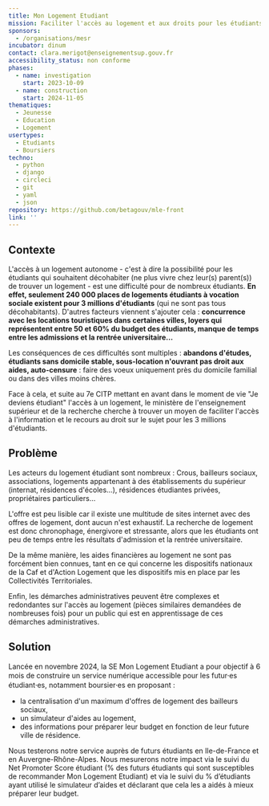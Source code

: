 ```yaml
---
title: Mon Logement Etudiant
mission: Faciliter l'accès au logement et aux droits pour les étudiants
sponsors:
  - /organisations/mesr
incubator: dinum
contact: clara.merigot@enseignementsup.gouv.fr
accessibility_status: non conforme
phases:
  - name: investigation
    start: 2023-10-09
  - name: construction
    start: 2024-11-05
thematiques:
  - Jeunesse
  - Education
  - Logement
usertypes:
  - Etudiants
  - Boursiers
techno:
  - python
  - django
  - circleci
  - git
  - yaml
  - json
repository: https://github.com/betagouv/mle-front
link: ''
---
```

## Contexte

L'accès à un logement autonome - c'est à dire la possibilité pour les étudiants qui souhaitent décohabiter (ne plus vivre chez leur(s) parent(s)) de trouver un logement - est une difficulté pour de nombreux étudiants. **En effet, seulement 240 000 places de logements étudiants à vocation sociale existent pour 3 millions d'étudiants** (qui ne sont pas tous décohabitants). D'autres facteurs viennent s'ajouter  cela : **concurrence avec les locations touristiques dans certaines villes, loyers qui représentent entre 50 et 60% du budget des étudiants, manque de temps entre les admissions et la rentrée universitaire…**

Les conséquences de ces difficultés sont multiples : **abandons d'études, étudiants sans domicile stable, sous-location n'ouvrant pas droit aux aides, auto-censure** : faire des voeux uniquement près du domicile familial ou dans des villes moins chères.

Face à cela, et suite au 7e CITP mettant en avant dans le moment de vie "Je deviens étudiant" l'accès à un logement, le ministère de l'enseignement supérieur et de la recherche cherche à trouver un moyen de faciliter l'accès à l'information et le recours au droit sur le sujet pour les 3 millions d'étudiants. 

## Problème

Les acteurs du logement étudiant sont nombreux : Crous, bailleurs sociaux, associations, logements appartenant à des établissements du supérieur (internat, résidences d'écoles…), résidences étudiantes privées, propriétaires particuliers… 

L'offre est peu lisible car il existe une multitude de sites internet avec des offres de logement, dont aucun n'est exhaustif. La recherche de logement est donc chronophage, énergivore et stressante, alors que les étudiants ont peu de temps entre les résultats d'admission et la rentrée universitaire. 

De la même manière, les aides financières au logement ne sont pas forcément bien connues, tant en ce qui concerne les dispositifs nationaux de la Caf et d'Action Logement que les dispositifs mis en place par les Collectivités Territoriales.

Enfin, les démarches administratives peuvent être complexes et redondantes sur l'accès au logement (pièces similaires demandées de nombreuses fois) pour un public qui est en apprentissage de ces démarches administratives.


## Solution

Lancée en novembre 2024, la SE Mon Logement Etudiant a pour objectif à 6 mois de construire un service numérique accessible pour les futur⸱es étudiant⸱es, notamment boursier⸱es en proposant : 
- la centralisation d'un maximum d'offres de logement des bailleurs sociaux,
- un simulateur d'aides au logement,
- des informations pour préparer leur budget en fonction de leur future ville de résidence.

Nous testerons notre service auprès de futurs étudiants en Ile-de-France et en Auvergne-Rhône-Alpes. Nous mesurerons notre impact via le suivi du Net Promoter Score étudiant (% des futurs étudiants qui sont susceptibles de recommander Mon Logement Etudiant) et via le suivi du % d’étudiants ayant utilisé le simulateur d’aides et déclarant que cela les a aidés à mieux préparer leur budget.